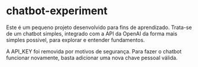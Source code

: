 # chatbot-experiment
Este é um pequeno projeto desenvolvido para fins de aprendizado. Trata-se de um chatbot simples, integrado com a API da OpenAI da forma mais simples possivel, para explorar e entender fundamentos.

A API_KEY foi removida por motivos de segurança. Para fazer o chatbot funcionar novamente, basta adicionar uma nova chave pessoal válida.
